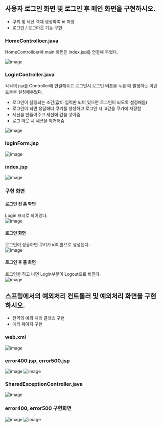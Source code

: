 ## 사용자 로그인 화면 및 로그인 후 메인 화면을 구현하시오.
- 쿠키 및 세션 객체 생성하여 id 저장
- 로그인 / 로그아웃 기능 구현

### HomeControlloer.java            
HomeControlloer에 main 화면인 index.jsp를 연결해 두었다.       

![image](https://user-images.githubusercontent.com/122864238/233533342-16e6d842-2d27-4741-a57e-4341f8c095d1.png)

### LoginController.java        
각각의 jsp를 Controller에 연결해주고 로그인시 로그인 버튼을 누를 때 발생하는 이벤트들을 설정해주었다.     
- 로그인이 실행되는 조건(값이 입력만 되어 있으면 로그인이 되도록 설정해둠)
- 로그인이 되면 응답헤더 쿠키를 생성하고 로그인 시 id값을 쿠키에 저장함
- 세션을 만들어주고 세션에 값을 넣어줌
- 로그 아웃 시 세션을 제거해줌

![image](https://user-images.githubusercontent.com/122864238/233536392-9b2b0153-bb4e-41fa-bb00-3cc9ec93e728.png)


### loginForm.jsp 
![image](https://user-images.githubusercontent.com/122864238/233550163-dd8dcb21-0500-4806-b6f6-c3d9693d030f.png)


### index.jsp
![image](https://user-images.githubusercontent.com/122864238/233551683-8352927d-7866-4b5b-886d-e70029827e32.png)

### 구현 화면     
#### 로그인 전 홈 화면         
Login 표시로 되어있다.            
![image](https://user-images.githubusercontent.com/122864238/233553418-41f448dc-385f-432c-8e08-82cf1bc783cd.png)


#### 로그인 화면       
로그인이 성공하면 쿠키가 id이름으로 생성된다.          
![image](https://user-images.githubusercontent.com/122864238/233553509-f948a191-e6c7-4342-be7b-d8d98c17c108.png)


#### 로그인 후 홈 화면           
로그인을 하고 나면 Login부분이 Logout으로 바뀐다.     
![image](https://user-images.githubusercontent.com/122864238/233553574-b2d4afd5-e463-4cc3-b1d3-4511a94f8e44.png)


## 스프링에서의 예외처리 컨트롤러 및 예외처리 화면을 구현하시오.
- 전역의 예외 처리 클래스 구현 
- 에러 페이지 구현

### web.xml
![image](https://user-images.githubusercontent.com/122864238/233552355-0e179dc7-3b0c-4dab-acf0-5f8e586cd41e.png)

### error400.jsp, error500.jsp
![image](https://user-images.githubusercontent.com/122864238/233552413-b23c17b2-a6f6-4e7c-ba22-532bbeafd8a0.png)
![image](https://user-images.githubusercontent.com/122864238/233552422-6abc7c6d-a384-4f76-87bd-fd450eb4f6be.png)


### SharedExceptionController.java

![image](https://user-images.githubusercontent.com/122864238/233553183-a8a3c003-a0e0-4064-aeca-8d7f3abcc10e.png)


### error400, error500 구현화면       
![image](https://user-images.githubusercontent.com/122864238/233553725-7f721882-d4a9-4427-854f-02dd7302063a.png)
![image](https://user-images.githubusercontent.com/122864238/233553734-a74f290c-8d73-48ba-88a4-cd4a4975f869.png)



